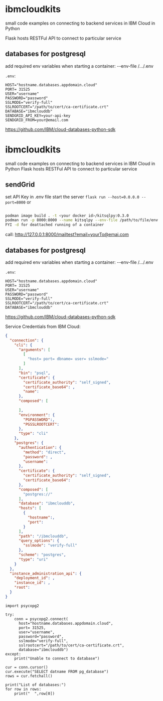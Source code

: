 # ibmcloudkits
small code examples on connecting to backend services in IBM Cloud in Python

Flask hosts RESTFul API to connect to particular service

## databases for postgresql

add required env variables when starting a container:  --env-file /.../.env



`.env`:
```
HOST="hostname.databases.appdomain.cloud"
PORT= 31525
USER="username"
PASSWORD="password"
SSLMODE="verify-full"
SSLROOTCERT="/path/to/cert/ca-certificate.crt"
DATABASE="ibmclouddb"
SENDGRID_API_KEY=your-api-key
SENDGRID_FROM=your@email.com
```

https://github.com/IBM/cloud-databases-python-sdk

# ibmcloudkits
small code examples on connecting to backend services in IBM Cloud in Python
Flask hosts RESTFul API to connect to particular service


## sendGrid

set API Key in .env file
start the server
`flask run --host=0.0.0.0 --port=8000` or 
```sh

podman image build . -t <your docker id>/kitsqlpy:0.3.0
podman run -p 8000:8000 --name kitsqlpy --env-file /path/to/file/env   <your docker id>/kitsqlpy:0.3.0
FYI -d for deattached running of a container
```

call: http://127.0.0.1:8000/mailtest?email=yourTo@emai.com 

## databases for postgresql

add required env variables when starting a container:  --env-file /.../.env



`.env`:
```
HOST="hostname.databases.appdomain.cloud"
PORT= 31525
USER="username"
PASSWORD="password"
SSLMODE="verify-full"
SSLROOTCERT="/path/to/cert/ca-certificate.crt"
DATABASE="ibmclouddb"
```

https://github.com/IBM/cloud-databases-python-sdk


Service Credentials from IBM Cloud:
```JSON
{
  "connection": {
    "cli": {
      "arguments": [
        [
          "host= port= dbname= user= sslmode="
        ]
      ],
      "bin": "psql",
      "certificate": {
        "certificate_authority": "self_signed",
        "certificate_base64": ,
        "name": 
      },
      "composed": [
        
      ],
      "environment": {
        "PGPASSWORD":,
        "PGSSLROOTCERT": 
      },
      "type": "cli"
    },
    "postgres": {
      "authentication": {
        "method": "direct",
        "password": ,
        "username": 
      },
      "certificate": {
        "certificate_authority": "self_signed",
        "certificate_base64": 
      },
      "composed": [
        "postgres://"
      ],
      "database": "ibmclouddb",
      "hosts": [
        {
          "hostname":,
          "port": 
        }
      ],
      "path": "/ibmclouddb",
      "query_options": {
        "sslmode": "verify-full"
      },
      "scheme": "postgres",
      "type": "uri"
    }
  },
  "instance_administration_api": {
    "deployment_id": ,
    "instance_id": ,
    "root": 
  }
}

```



```
import psycopg2

try:
    conn = psycopg2.connect(
      host="hostname.databases.appdomain.cloud",
      port= 31525,
      user="username",
      password="password",
      sslmode="verify-full",
      sslrootcert="/path/to/cert/ca-certificate.crt",
      database="ibmclouddb")
except: 
    print("Unable to connect to database")

cur = conn.cursor()
cur.execute("SELECT datname FROM pg_database")
rows = cur.fetchall()

print("List of databases:")
for row in rows:
    print("  ",row[0])

```
